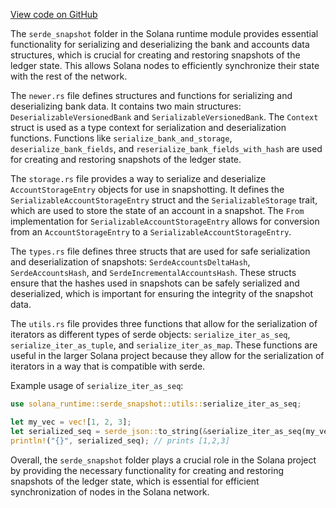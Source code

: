 
[View code on GitHub](https://github.com/solana-labs/solana/tree/master/na/runtime/src/serde_snapshot)

The `serde_snapshot` folder in the Solana runtime module provides essential functionality for serializing and deserializing the bank and accounts data structures, which is crucial for creating and restoring snapshots of the ledger state. This allows Solana nodes to efficiently synchronize their state with the rest of the network.

The `newer.rs` file defines structures and functions for serializing and deserializing bank data. It contains two main structures: `DeserializableVersionedBank` and `SerializableVersionedBank`. The `Context` struct is used as a type context for serialization and deserialization functions. Functions like `serialize_bank_and_storage`, `deserialize_bank_fields`, and `reserialize_bank_fields_with_hash` are used for creating and restoring snapshots of the ledger state.

The `storage.rs` file provides a way to serialize and deserialize `AccountStorageEntry` objects for use in snapshotting. It defines the `SerializableAccountStorageEntry` struct and the `SerializableStorage` trait, which are used to store the state of an account in a snapshot. The `From` implementation for `SerializableAccountStorageEntry` allows for conversion from an `AccountStorageEntry` to a `SerializableAccountStorageEntry`.

The `types.rs` file defines three structs that are used for safe serialization and deserialization of snapshots: `SerdeAccountsDeltaHash`, `SerdeAccountsHash`, and `SerdeIncrementalAccountsHash`. These structs ensure that the hashes used in snapshots can be safely serialized and deserialized, which is important for ensuring the integrity of the snapshot data.

The `utils.rs` file provides three functions that allow for the serialization of iterators as different types of serde objects: `serialize_iter_as_seq`, `serialize_iter_as_tuple`, and `serialize_iter_as_map`. These functions are useful in the larger Solana project because they allow for the serialization of iterators in a way that is compatible with serde.

Example usage of `serialize_iter_as_seq`:

```rust
use solana_runtime::serde_snapshot::utils::serialize_iter_as_seq;

let my_vec = vec![1, 2, 3];
let serialized_seq = serde_json::to_string(&serialize_iter_as_seq(my_vec.into_iter())).unwrap();
println!("{}", serialized_seq); // prints [1,2,3]
```

Overall, the `serde_snapshot` folder plays a crucial role in the Solana project by providing the necessary functionality for creating and restoring snapshots of the ledger state, which is essential for efficient synchronization of nodes in the Solana network.